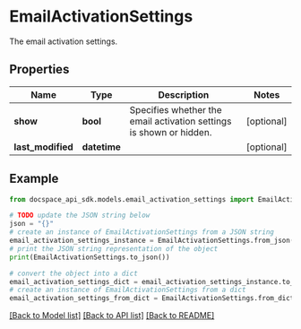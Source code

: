 # EmailActivationSettings
The email activation settings.

## Properties

Name | Type | Description | Notes
------------ | ------------- | ------------- | -------------
**show** | **bool** | Specifies whether the email activation settings is shown or hidden. | [optional] 
**last_modified** | **datetime** |  | [optional] 

## Example

```python
from docspace_api_sdk.models.email_activation_settings import EmailActivationSettings

# TODO update the JSON string below
json = "{}"
# create an instance of EmailActivationSettings from a JSON string
email_activation_settings_instance = EmailActivationSettings.from_json(json)
# print the JSON string representation of the object
print(EmailActivationSettings.to_json())

# convert the object into a dict
email_activation_settings_dict = email_activation_settings_instance.to_dict()
# create an instance of EmailActivationSettings from a dict
email_activation_settings_from_dict = EmailActivationSettings.from_dict(email_activation_settings_dict)
```
[[Back to Model list]](../README.md#documentation-for-models) [[Back to API list]](../README.md#documentation-for-api-endpoints) [[Back to README]](../README.md)



